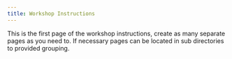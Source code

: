 ```yaml
---
title: Workshop Instructions
---
```


This is the first page of the workshop instructions, create as many separate pages as you need to. If necessary pages can be located in sub directories to provided grouping.